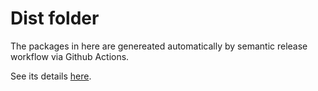 # Dist folder

The packages in here are genereated automatically by semantic release workflow via Github Actions.

See its details [here](../.github/workflows/release.yml).
